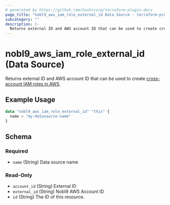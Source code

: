 ```yaml
---
# generated by https://github.com/hashicorp/terraform-plugin-docs
page_title: "nobl9_aws_iam_role_external_id Data Source - terraform-provider-nobl9"
subcategory: ""
description: |-
  Returns external ID and AWS account ID that can be used to create cross-account IAM roles in AWS https://docs.nobl9.com/Sources/Amazon_CloudWatch/#cross-account-iam-roles-new.
---
```


# nobl9_aws_iam_role_external_id (Data Source)

Returns external ID and AWS account ID that can be used to create [cross-account IAM roles in AWS](https://docs.nobl9.com/Sources/Amazon_CloudWatch/#cross-account-iam-roles-new).

## Example Usage

```terraform
data "nobl9_aws_iam_role_external_id" "this" {
  name = "my-datasource-name"
}
```

<!-- schema generated by tfplugindocs -->
## Schema

### Required

- `name` (String) Data source name

### Read-Only

- `account_id` (String) External ID
- `external_id` (String) Nobl9 AWS Account ID
- `id` (String) The ID of this resource.



